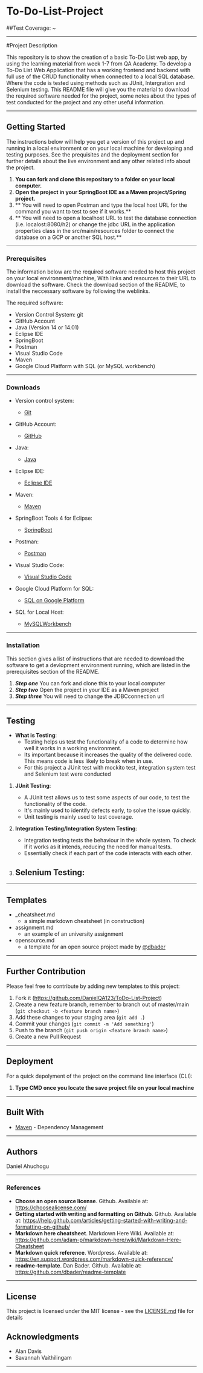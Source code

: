 # To-Do-List-Project
##Test Coverage: ~

---
#Project Description

This repository is to show the creation of a basic To-Do List web app, by using the learning material from week 1-7 from QA Academy. To develop a To-Do List Web Application that has a working frontend and backend with full use of the CRUD functionality when connected to a local SQL database. 
Where the code is tested using methods such as JUnit, Intergration and Selenium testing. This README file will give you the material to download the required software needed for the project, 
some notes about the types of test conducted for the project and any other useful information.


---
## Getting Started

The instructions below will help you get a version of this project up and running in a local environment or on your local machine for developing and testing purposes. 
See the prequisites and the deployment section for further details about the live environment and any other related info about the project.


1. **You can fork and clone this repository to a folder on your local computer.**  
2. **Open the project in your SpringBoot IDE as a Maven project/Spring project.** 
3. ** You will need to open Postman and type the local host URL for the command you want to test to see if it works.**
4. ** You will need to open a localhost URL to test the database connection (i.e. localost:8080/h2) or change the jdbc URL in the application properties class in the src/main/resources folder to connect the database on a GCP or another SQL host.** 

---
### Prerequisites

The information below are the required software needed to host this project on your local environment/machine, With links and resources to their URL to download the software. 
Check the download section of the README, to install the neccessary software by following the weblinks. 

The required software:

- Version Control System: git  
- GitHub Account 
- Java (Version 14 or 14.01)
- Eclipse IDE
- SpringBoot 
- Postman 
- Visual Studio Code 
- Maven 
- Google Cloud Platform with SQL (or MySQL workbench)


---
### Downloads

  - Version control system: 
    * [Git](https://git-scm.com/downloads)


  - GitHub Account: 
    * [GitHub](https://github.com/)


  - Java: 
    * [Java](https://www.java.com/en/download/)


  - Eclipse IDE:
    * [Eclipse IDE](https://www.eclipse.org/downloads/)


  - Maven:
    * [Maven](https://maven.apache.org/index.html) 


  - SpringBoot Tools 4 for Eclipse:
    * [SpringBoot](https://spring.io/tools) 


  - Postman:
    * [Postman](https://www.postman.com/downloads/) 


  - Visual Studio Code:
    * [Visual Studio Code](https://code.visualstudio.com/) 


  - Google Cloud Platform for SQL:
    * [SQL on Google Platform](https://console.cloud.google.com/) 


  - SQL for Local Host:
    * [MySQLWorkbench](https://dev.mysql.com/downloads/workbench/) 


---
### Installation

This section gives a list of instructions that are needed to download the software to get a devlopment environment running, which are listed in the prerequisites section of the README. 


1. **_Step one_** You can fork and clone this to your local computer  
2. **_Step two_** Open the project in your IDE as a Maven project  
3. **_Step three_** You will need to change the JDBCconnection url


---
## Testing 

 - **What is Testing**:
    - Testing helps us test the functionality of a code to determine how well it works in a working environment. 
    - Its important because it increases the quality of the delivered code. This means code is less likely to break when in use.
    - For this project a JUnit test with mockito test, integration system test and Selenium test were conducted
    

1. **JUnit Testing**:
    - A JUnit test allows us to test some aspects of our code, to test the functionality of the code. 
    - It's mainly used to identify defects early, to solve the issue quickly. 
    - Unit testing is mainly used to test coverage. 

2. **Integration Testing/Integration System Testing**:
    - Integration testing tests the behaviour in the whole system. To check if it works as it intends, reducing the need for manual tests. 
    - Essentially check if each part of the code interacts with each other. 

3. **Selenium Testing**:
    - 




---
## Templates

- _cheatsheet.md
    - a simple markdown cheatsheet (in construction)
- assignment.md
    - an example of an university assignment  
- opensource.md
    - a template for an open source project made by [@dbader](https://github.com/dbader)


---
## Further Contribution

Please feel free to contribute by adding new templates to this project:

1. Fork it (<https://github.com/DanielQA123/ToDo-List-Project>)
2. Create a new feature branch, remember to branch out of master/main (`git checkout -b <feature branch name>`)
3. Add these changes to your staging area (`git add .`)
4. Commit your changes (`git commit -m 'Add something'`)
5. Push to the branch (`git push origin <feature branch name>`)
6. Create a new Pull Request


---
## Deployment

For a quick depolyment of the project on the command line interface (CLI): 

1. **Type CMD once you locate the save project file on your local machine**  





---
## Built With

* [Maven](https://maven.apache.org/) - Dependency Management


---
## Authors

Daniel Ahuchogu

---
### References

- **Choose an open source license**. Github. Available at: https://choosealicense.com/
- **Getting started with writing and formatting on Github**. Github. Available at: https://help.github.com/articles/getting-started-with-writing-and-formatting-on-github/
- **Markdown here cheatsheet**. Markdown Here Wiki. Available at: https://github.com/adam-p/markdown-here/wiki/Markdown-Here-Cheatsheet
- **Markdown quick reference**. Wordpress. Available at: https://en.support.wordpress.com/markdown-quick-reference/
- **readme-template**. Dan Bader. Github. Available at: https://github.com/dbader/readme-template


---
## License

This project is licensed under the MIT license - see the [LICENSE.md](LICENSE.md) file for details 

## Acknowledgments
* Alan Davis 
* Savannah Vaithilingam


---
